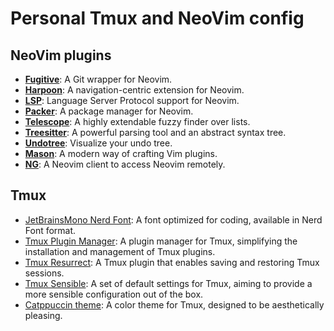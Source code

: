 # Personal Tmux and NeoVim config

## NeoVim plugins
- [**Fugitive**](https://github.com/tpope/vim-fugitive): A Git wrapper for Neovim.
- [**Harpoon**](https://github.com/ThePrimeagen/harpoon): A navigation-centric extension for Neovim.
- [**LSP**](https://github.com/neovim/nvim-lsp): Language Server Protocol support for Neovim.
- [**Packer**](https://github.com/wbthomason/packer.nvim): A package manager for Neovim.
- [**Telescope**](https://github.com/nvim-telescope/telescope.nvim): A highly extendable fuzzy finder over lists.
- [**Treesitter**](https://github.com/nvim-treesitter/nvim-treesitter): A powerful parsing tool and an abstract syntax tree.
- [**Undotree**](https://github.com/mbbill/undotree): Visualize your undo tree.
- [**Mason**](https://github.com/sirver/ultisnips): A modern way of crafting Vim plugins.
- [**NG**](https://github.com/Th3Whit3Wolf/one-nvim): A Neovim client to access Neovim remotely.



## Tmux
- [JetBrainsMono Nerd Font](https://www.nerdfonts.com/font-downloads): A font optimized for coding, available in Nerd Font format.
- [Tmux Plugin Manager](https://github.com/tmux-plugins/tpm): A plugin manager for Tmux, simplifying the installation and management of Tmux plugins.
- [Tmux Resurrect](https://github.com/tmux-plugins/tmux-resurrect): A Tmux plugin that enables saving and restoring Tmux sessions.
- [Tmux Sensible](https://github.com/tmux-plugins/tmux-sensible): A set of default settings for Tmux, aiming to provide a more sensible configuration out of the box.
- [Catppuccin theme](https://github.com/catppuccin/tmux): A color theme for Tmux, designed to be aesthetically pleasing.
